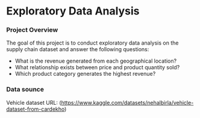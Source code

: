 # Exploratory Data Analysis

### Project Overview 
The goal of this project is to conduct exploratory data analysis on the supply chain dataset and answer the following questions:

- What is the revenue generated from each geographical location?
- What relationship exists between price and product quantity sold?
- Which product category generates the highest revenue?


### Data sounce
Vehicle dataset URL: (https://www.kaggle.com/datasets/nehalbirla/vehicle-dataset-from-cardekho)

